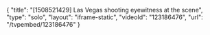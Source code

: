 {
    "title": "[1508521429] Las Vegas shooting eyewitness at the scene",
    "type": "solo",
    "layout": "iframe-static",
    "videoId": "123186476",
    "url": "\/tvpembed\/123186476"
}